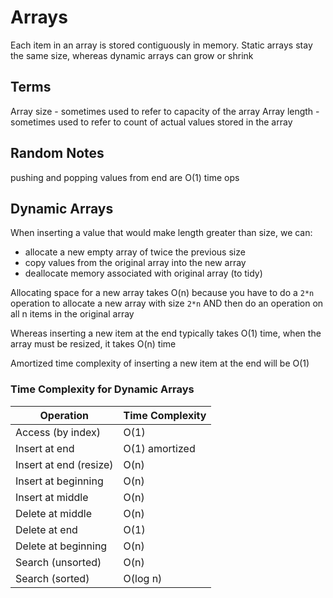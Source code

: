 # Arrays

Each item in an array is stored contiguously in memory. Static arrays stay the same size, whereas dynamic arrays can grow or shrink

## Terms
Array size - sometimes used to refer to capacity of the array
Array length - sometimes used to refer to count of actual values stored in the array 

## Random Notes
pushing and popping values from end are O(1) time ops

## Dynamic Arrays
When inserting a value that would make length greater than size, we can:
- allocate a new empty array of twice the previous size
- copy values from the original array into the new array
- deallocate memory associated with original array (to tidy)

Allocating space for a new array takes O(n) because you have to do a `2*n` operation to allocate a new array with size `2*n` AND then do an operation on all n items in the original array

Whereas inserting a new item at the end typically takes O(1) time, when the array must be resized, it takes O(n) time

Amortized time complexity of inserting a new item at the end will be O(1)

### Time Complexity for Dynamic Arrays

| Operation             | Time Complexity |
|-----------------------|----------------|
| Access (by index)     | O(1)           |
| Insert at end         | O(1) amortized |
| Insert at end (resize)| O(n)           |
| Insert at beginning   | O(n)           |
| Insert at middle      | O(n)           |
| Delete at middle      | O(n)           |
| Delete at end         | O(1)           |
| Delete at beginning   | O(n)           |
| Search (unsorted)     | O(n)           |
| Search (sorted)       | O(log n)       |